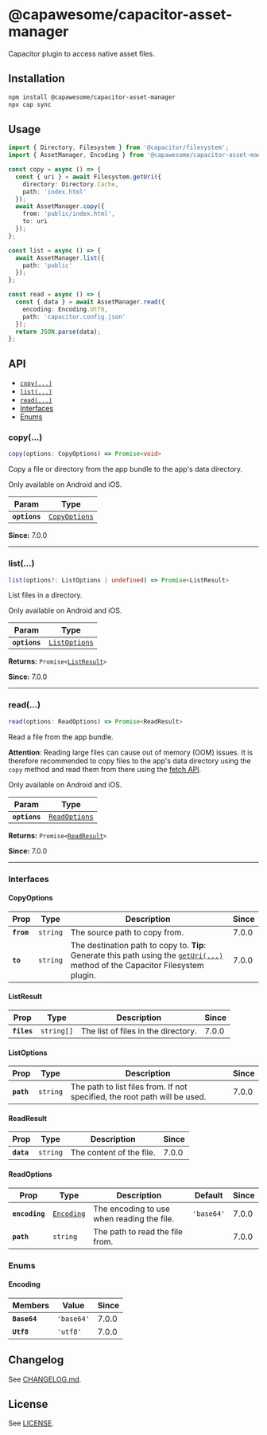 # @capawesome/capacitor-asset-manager

Capacitor plugin to access native asset files.

## Installation

```bash
npm install @capawesome/capacitor-asset-manager
npx cap sync
```

## Usage

```typescript
import { Directory, Filesystem } from '@capacitor/filesystem';
import { AssetManager, Encoding } from '@capawesome/capacitor-asset-manager';

const copy = async () => {
  const { uri } = await Filesystem.getUri({
    directory: Directory.Cache,
    path: 'index.html'
  });
  await AssetManager.copy({
    from: 'public/index.html',
    to: uri
  });
};

const list = async () => {
  await AssetManager.list({
    path: 'public'
  });
};

const read = async () => {
  const { data } = await AssetManager.read({
    encoding: Encoding.Utf8,
    path: 'capacitor.config.json'
  });
  return JSON.parse(data);
};
```

## API

<docgen-index>

* [`copy(...)`](#copy)
* [`list(...)`](#list)
* [`read(...)`](#read)
* [Interfaces](#interfaces)
* [Enums](#enums)

</docgen-index>

<docgen-api>
<!--Update the source file JSDoc comments and rerun docgen to update the docs below-->

### copy(...)

```typescript
copy(options: CopyOptions) => Promise<void>
```

Copy a file or directory from the app bundle to the app's data directory.

Only available on Android and iOS.

| Param         | Type                                                |
| ------------- | --------------------------------------------------- |
| **`options`** | <code><a href="#copyoptions">CopyOptions</a></code> |

**Since:** 7.0.0

--------------------


### list(...)

```typescript
list(options?: ListOptions | undefined) => Promise<ListResult>
```

List files in a directory.

Only available on Android and iOS.

| Param         | Type                                                |
| ------------- | --------------------------------------------------- |
| **`options`** | <code><a href="#listoptions">ListOptions</a></code> |

**Returns:** <code>Promise&lt;<a href="#listresult">ListResult</a>&gt;</code>

**Since:** 7.0.0

--------------------


### read(...)

```typescript
read(options: ReadOptions) => Promise<ReadResult>
```

Read a file from the app bundle.

**Attention**: Reading large files can cause out of memory (OOM) issues.
It is therefore recommended to copy files to the app's data directory
using the `copy` method and read them from there using the [fetch API](https://developer.mozilla.org/en-US/docs/Web/API/Fetch_API/Using_Fetch).

Only available on Android and iOS.

| Param         | Type                                                |
| ------------- | --------------------------------------------------- |
| **`options`** | <code><a href="#readoptions">ReadOptions</a></code> |

**Returns:** <code>Promise&lt;<a href="#readresult">ReadResult</a>&gt;</code>

**Since:** 7.0.0

--------------------


### Interfaces


#### CopyOptions

| Prop       | Type                | Description                                                                                                                                                                            | Since |
| ---------- | ------------------- | -------------------------------------------------------------------------------------------------------------------------------------------------------------------------------------- | ----- |
| **`from`** | <code>string</code> | The source path to copy from.                                                                                                                                                          | 7.0.0 |
| **`to`**   | <code>string</code> | The destination path to copy to. **Tip**: Generate this path using the [`getUri(...)`](https://capacitorjs.com/docs/apis/filesystem#geturi) method of the Capacitor Filesystem plugin. | 7.0.0 |


#### ListResult

| Prop        | Type                  | Description                         | Since |
| ----------- | --------------------- | ----------------------------------- | ----- |
| **`files`** | <code>string[]</code> | The list of files in the directory. | 7.0.0 |


#### ListOptions

| Prop       | Type                | Description                                                                | Since |
| ---------- | ------------------- | -------------------------------------------------------------------------- | ----- |
| **`path`** | <code>string</code> | The path to list files from. If not specified, the root path will be used. | 7.0.0 |


#### ReadResult

| Prop       | Type                | Description              | Since |
| ---------- | ------------------- | ------------------------ | ----- |
| **`data`** | <code>string</code> | The content of the file. | 7.0.0 |


#### ReadOptions

| Prop           | Type                                          | Description                                | Default               | Since |
| -------------- | --------------------------------------------- | ------------------------------------------ | --------------------- | ----- |
| **`encoding`** | <code><a href="#encoding">Encoding</a></code> | The encoding to use when reading the file. | <code>'base64'</code> | 7.0.0 |
| **`path`**     | <code>string</code>                           | The path to read the file from.            |                       | 7.0.0 |


### Enums


#### Encoding

| Members      | Value                 | Since |
| ------------ | --------------------- | ----- |
| **`Base64`** | <code>'base64'</code> | 7.0.0 |
| **`Utf8`**   | <code>'utf8'</code>   | 7.0.0 |

</docgen-api>

## Changelog

See [CHANGELOG.md](https://github.com/capawesome-team/capacitor-plugins/blob/main/packages/asset-manager/CHANGELOG.md).

## License

See [LICENSE](https://github.com/capawesome-team/capacitor-plugins/blob/main/packages/asset-manager/LICENSE).
